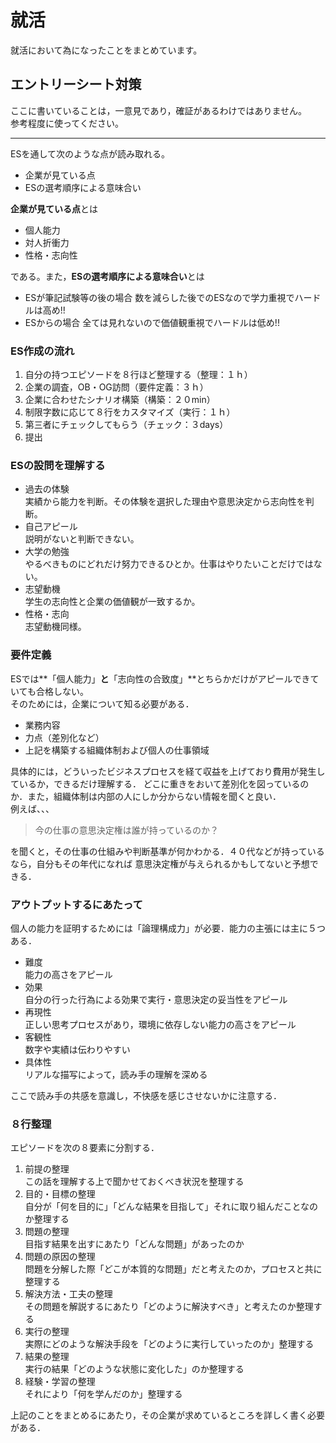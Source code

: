 # 就活
就活において為になったことをまとめています。

## エントリーシート対策
ここに書いていることは，一意見であり，確証があるわけではありません。  
参考程度に使ってください。
***
ESを通して次のような点が読み取れる。
- 企業が見ている点
- ESの選考順序による意味合い

**企業が見ている点**とは
- 個人能力
- 対人折衝力
- 性格・志向性

である。また，**ESの選考順序による意味合い**とは
- ESが筆記試験等の後の場合
  数を減らした後でのESなので学力重視でハードルは高め!!
- ESからの場合
  全ては見れないので価値観重視でハードルは低め!!

### ES作成の流れ
1. 自分の持つエピソードを８行ほど整理する（整理：１ｈ）
2. 企業の調査，OB・OG訪問（要件定義：３ｈ）
3. 企業に合わせたシナリオ構築（構築：２０min）
4. 制限字数に応じて８行をカスタマイズ（実行：１ｈ）
5. 第三者にチェックしてもらう（チェック：３days）
6. 提出

### ESの設問を理解する
- 過去の体験  
  実績から能力を判断。その体験を選択した理由や意思決定から志向性を判断。
- 自己アピール  
  説明がないと判断できない。
- 大学の勉強  
  やるべきものにどれだけ努力できるひとか。仕事はやりたいことだけではない。
- 志望動機  
  学生の志向性と企業の価値観が一致するか。
- 性格・志向  
  志望動機同様。

### 要件定義
ESでは**「個人能力」**と**「志向性の合致度」**とちらかだけがアピールできていても合格しない。  
そのためには，企業について知る必要がある．
- 業務内容
- 力点（差別化など）
- 上記を構築する組織体制および個人の仕事領域

具体的には，どういったビジネスプロセスを経て収益を上げており費用が発生しているか，できるだけ理解する．
どこに重きをおいて差別化を図っているのか．また，組織体制は内部の人にしか分からない情報を聞くと良い．  
例えば、、、
> 今の仕事の意思決定権は誰が持っているのか？

を聞くと，その仕事の仕組みや判断基準が何かわかる．４０代などが持っているなら，自分もその年代になれば
意思決定権が与えられるかもしてないと予想できる．

### アウトプットするにあたって
個人の能力を証明するためには「論理構成力」が必要．能力の主張には主に５つある．
- 難度  
  能力の高さをアピール
- 効果  
  自分の行った行為による効果で実行・意思決定の妥当性をアピール
- 再現性  
  正しい思考プロセスがあり，環境に依存しない能力の高さをアピール
- 客観性  
  数字や実績は伝わりやすい
- 具体性  
  リアルな描写によって，読み手の理解を深める

ここで読み手の共感を意識し，不快感を感じさせないかに注意する．

### ８行整理
エピソードを次の８要素に分割する．

1. 前提の整理  
   この話を理解する上で聞かせておくべき状況を整理する
2. 目的・目標の整理  
   自分が「何を目的に」「どんな結果を目指して」それに取り組んだことなのか整理する
3. 問題の整理  
   目指す結果を出すにあたり「どんな問題」があったのか
4. 問題の原因の整理  
   問題を分解した際「どこが本質的な問題」だと考えたのか，プロセスと共に整理する
5. 解決方法・工夫の整理  
   その問題を解説するにあたり「どのように解決すべき」と考えたのか整理する
6. 実行の整理  
   実際にどのような解決手段を「どのように実行していったのか」整理する
7. 結果の整理  
   実行の結果「どのような状態に変化した」のか整理する
8. 経験・学習の整理  
   それにより「何を学んだのか」整理する

上記のことをまとめるにあたり，その企業が求めているところを詳しく書く必要がある．
  
